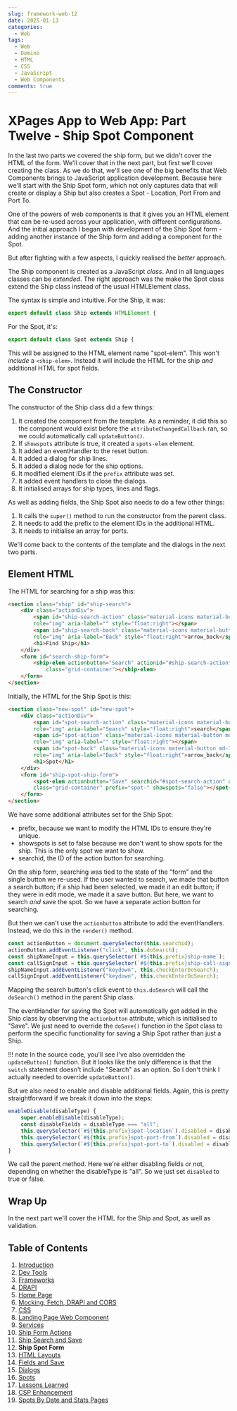 ```yaml
---
slug: framework-web-12
date: 2025-01-13
categories:
  - Web
tags: 
  - Web
  - Domino
  - HTML
  - CSS
  - JavaScript
  - Web Components
comments: true
---
```

# XPages App to Web App: Part Twelve - Ship Spot Component

In the last two parts we covered the ship form, but we didn't cover the HTML of the form. We'll cover that in the next part, but first we'll cover creating the class. As we do that, we'll see one of the big benefits that Web Components brings to JavaScript application development. Because here we'll start with the Ship Spot form, which not only captures data that will create or display a Ship but also creates a Spot - Location, Port From and Port To.

<!-- more -->

One of the powers of web components is that it gives you an HTML element that can be re-used across your application, with different configurations. And the initial approach I began with development of the Ship Spot form - adding another instance of the Ship form and adding a component for the Spot.

But after fighting with a few aspects, I quickly realised the *better* approach.

The Ship component is created as a JavaScript *class*. And in all languages classes can be *extended*. The right approach was the make the Spot class extend the Ship class instead of the usual HTMLElement class.

The syntax is simple and intuitive. For the Ship, it was:

``` js
export default class Ship extends HTMLElement {
```

For the Spot, it's:

```js
export default class Spot extends Ship {
```

This will be assigned to the HTML element name "spot-elem". This won't *include* a `<ship-elem>`. Instead it will include the HTML for the ship *and* additional HTML for spot fields.

## The Constructor

The constructor of the Ship class did a few things:

1. It created the component from the template. As a reminder, it did this so the component would exist before the `attributeChangedCallback` ran, so we could automatically call `updateButton()`.
1. If `showspots` attribute is true, it created a `spots-elem` element.
1. It added an eventHandler to the reset button.
1. It added a dialog for ship lines.
1. It added a dialog node for the ship options.
1. It modified element IDs if the `prefix` attribute was set.
1. It added event handlers to close the dialogs.
1. It initialised arrays for ship types, lines and flags.

As well as adding fields, the Ship Spot also needs to do a few other things:

1. It calls the `super()` method to run the constructor from the parent class.
1. It needs to add the prefix to the element IDs in the additional HTML.
1. It needs to initialise an array for ports.

We'll come back to the contents of the template and the dialogs in the next two parts.

## Element HTML

The HTML for searching for a ship was this:

``` html
<section class="ship" id="ship-search">
    <div class="actionDiv">
        <span id="ship-search-action" class="material-icons material-button md-32" title=""
        role="img" aria-label="" style="float:right"></span>
        <span id="ship-search-back" class="material-icons material-button md-32" title="Back"
        role="img" aria-label="Back" style="float:right">arrow_back</span>
        <h1>Find Ship</h1>
    </div>
    <form id="search-ship-form">
        <ship-elem actionbutton="Search" actionid="#ship-search-action"
            class="grid-container"></ship-elem>
    </form>
</section>
```

Initially, the HTML for the Ship Spot is this:

``` html
<section class="new-spot" id="new-spot">
    <div class="actionDiv">
        <span id="spot-search-action" class="material-icons material-button md-32" title="Search"
        role="img" aria-label="Search" style="float:right">search</span>
        <span id="spot-action" class="material-icons material-button md-32" title=""
        role="img" aria-label="" style="float:right"></span>
        <span id="spot-back" class="material-icons material-button md-32" title="Back"
        role="img" aria-label="Back" style="float:right">arrow_back</span>
        <h1>Spot</h1>
    </div>
    <form id="ship-spot-ship-form">
        <spot-elem actionbutton="Save" searchid="#spot-search-action" actionid="#spot-action" 
        class="grid-container" prefix="spot-" showspots="false"></spot-elem>
    </form>
</section>
```

We have some additional attributes set for the Ship Spot:

- prefix, because we want to modify the HTML IDs to ensure they're unique.
- showspots is set to false because we don't want to show spots for the ship. This is the only spot we want to show.
- searchid, the ID of the action button for searching.

On the ship form, searching was tied to the state of the "form" and the single button we re-used. If the user wanted to search, we made that button a search button; if a ship had been selected, we made it an edit button; if they were in edit mode, we made it a save button. But here, we want to search *and* save the spot. So we have a separate action button for searching.

But then we can't use the `actionbutton` attribute to add the eventHandlers. Instead, we do this in the `render()` method.

``` js
const actionButton = document.querySelector(this.searchid);
actionButton.addEventListener("click", this.doSearch);
const shipNameInput = this.querySelector(`#${this.prefix}ship-name`);
const callSignInput = this.querySelector(`#${this.prefix}ship-call-sign`);
shipNameInput.addEventListener("keydown", this.checkEnterDoSearch);
callSignInput.addEventListener("keydown", this.checkEnterDoSearch);
```

Mapping the search button's click event to `this.doSearch` will call the `doSearch()` method in the parent Ship class.

The eventHandler for saving the Spot will automatically get added in the Ship class by observing the `actionbutton` attribute, which is initialised to "Save". We just need to override the `doSave()` function in the Spot class to perform the specific functionality for saving a Ship Spot rather than just a Ship.

!!! note
    In the source code, you'll see I've also overridden the `updateButton()` function. But it looks like the only difference is that the `switch` statement doesn't include "Search" as an option. So I don't think I actually needed to override `updateButton()`.

But we also need to enable and disable additional fields. Again, this is pretty straightforward if we break it down into the steps:

``` js
enableDisable(disableType) {
    super.enableDisable(disableType);
    const disableFields = disableType === "all";
    this.querySelector(`#${this.prefix}spot-location`).disabled = disableFields;
    this.querySelector(`#${this.prefix}spot-port-from`).disabled = disableFields;
    this.querySelector(`#${this.prefix}spot-port-to`).disabled = disableFields;
}
```

We call the parent method. Here we're either disabling fields or not, depending on whether the disableType is "all". So we just set `disabled` to true or false.

## Wrap Up

In the next part we'll cover the HTML for the Ship and Spot, as well as validation.

## Table of Contents

1. [Introduction](./2024-08-15-xpages-web-1.md)
1. [Dev Tools](./2024-08-20-xpages-web-2.md)
1. [Frameworks](./2024-08-24-framework-web-3.md)
1. [DRAPI](./2024-08-26-framework-web-4.md)
1. [Home Page](./2024-09-03-framework-web-5.md)
1. [Mocking, Fetch, DRAPI and CORS](./2024-09-16-framework-web-6.md)
1. [CSS](./2024-10-07-framework-web-7.md)
1. [Landing Page Web Component](./2024-10-21-framework-web-8.md)
1. [Services](./2024-10-23-framework-web-9.md)
1. [Ship Form Actions](./2024-10-30-framework-web-10.md)
1. [Ship Search and Save](./2024-12-14-framework-web-11.md)
1. **Ship Spot Form**
1. [HTML Layouts](./2025-01-18-framework-web-13.md)
1. [Fields and Save](./2025-02-07-framework-web-14.md)
1. [Dialogs](./2025-02-08-framework-web-15.md)
1. [Spots](./2025-02-11-framework-web-16.md)
1. [Lessons Learned](./2025-04-02-framework-web-17.md)
1. [CSP Enhancement](./2025-04-19-framework-web-18.md)
1. [Spots By Date and Stats Pages](./2025-04-22-framework-web-19.md)